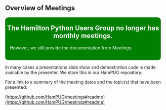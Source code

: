 <!-- Ian 2023-03-23 -->

## Overview of Meetings

<!-- Add Green message to each web-page that works OK.. -->
<div class="warning" style='padding:0.1em; background-color:green; color:white; border-radius: 10px;'> 
    <span>
        <h2 style='margin-top:1em; text-align:center'>
            <b>The Hamilton Python Users Group no longer has monthly meetings.</b>
        </h2>
        <p style='margin-left:1em;'>
            However, we still provide the documentation from <i>Meetings</i>.<br><br>
        </p>
    </span>
</div>

In many cases a presentations slide show and demostration code is made available by
the presenter. We store this in our HamPUG repository.

For a link to a summary of the meeting dates and the topic(s) that have been presented:

[https://github.com/HamPUG/meetings#readme](https://github.com/HamPUG/meetings#readme)


